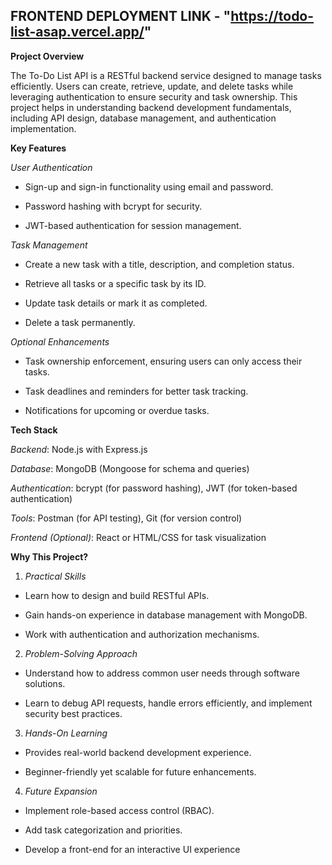 ## FRONTEND DEPLOYMENT LINK - "https://todo-list-asap.vercel.app/"


**Project Overview**

The To-Do List API is a RESTful backend service designed to manage tasks efficiently. Users can create, retrieve, update, and delete tasks while leveraging authentication to ensure security and task ownership. This project helps in understanding backend development fundamentals, including API design, database management, and authentication implementation.

**Key Features**

*User Authentication*

- Sign-up and sign-in functionality using email and password.

- Password hashing with bcrypt for security.

- JWT-based authentication for session management.

*Task Management*

- Create a new task with a title, description, and completion status.

- Retrieve all tasks or a specific task by its ID.

- Update task details or mark it as completed.

- Delete a task permanently.

*Optional Enhancements*

- Task ownership enforcement, ensuring users can only access their tasks.

- Task deadlines and reminders for better task tracking.

- Notifications for upcoming or overdue tasks.

**Tech Stack**

*Backend*: Node.js with Express.js

*Database*: MongoDB (Mongoose for schema and queries)

*Authentication*: bcrypt (for password hashing), JWT (for token-based authentication)

*Tools*: Postman (for API testing), Git (for version control)

*Frontend (Optional)*: React or HTML/CSS for task visualization

**Why This Project?**

1. *Practical Skills*

- Learn how to design and build RESTful APIs.

- Gain hands-on experience in database management with MongoDB.

- Work with authentication and authorization mechanisms.

2. *Problem-Solving Approach*

- Understand how to address common user needs through software solutions.

- Learn to debug API requests, handle errors efficiently, and implement security best practices.

3. *Hands-On Learning*

- Provides real-world backend development experience.

- Beginner-friendly yet scalable for future enhancements.

4. *Future Expansion*

- Implement role-based access control (RBAC).

- Add task categorization and priorities.

- Develop a front-end for an interactive UI experience

